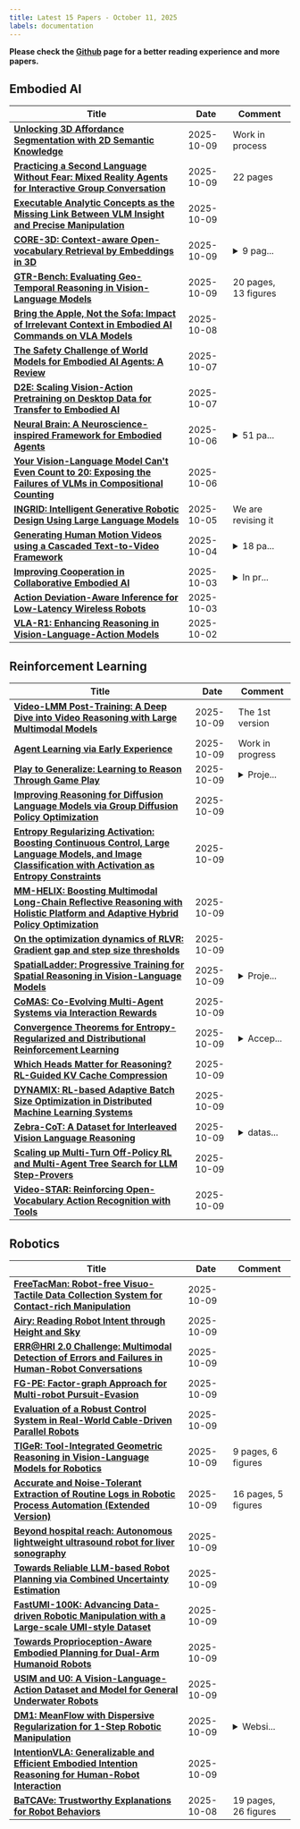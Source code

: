 ```yaml
---
title: Latest 15 Papers - October 11, 2025
labels: documentation
---
```

**Please check the [Github](https://github.com/zezhishao/MTS_Daily_ArXiv) page for a better reading experience and more papers.**

## Embodied AI
| **Title** | **Date** | **Comment** |
| --- | --- | --- |
| **[Unlocking 3D Affordance Segmentation with 2D Semantic Knowledge](http://arxiv.org/abs/2510.08316v1)** | 2025-10-09 | Work in process |
| **[Practicing a Second Language Without Fear: Mixed Reality Agents for Interactive Group Conversation](http://arxiv.org/abs/2510.08227v1)** | 2025-10-09 | 22 pages |
| **[Executable Analytic Concepts as the Missing Link Between VLM Insight and Precise Manipulation](http://arxiv.org/abs/2510.07975v1)** | 2025-10-09 |  |
| **[CORE-3D: Context-aware Open-vocabulary Retrieval by Embeddings in 3D](http://arxiv.org/abs/2509.24528v2)** | 2025-10-09 | <details><summary>9 pag...</summary><p>9 pages, 4 figures, submitted for ICLR 2026 conference</p></details> |
| **[GTR-Bench: Evaluating Geo-Temporal Reasoning in Vision-Language Models](http://arxiv.org/abs/2510.07791v1)** | 2025-10-09 | 20 pages, 13 figures |
| **[Bring the Apple, Not the Sofa: Impact of Irrelevant Context in Embodied AI Commands on VLA Models](http://arxiv.org/abs/2510.07067v1)** | 2025-10-08 |  |
| **[The Safety Challenge of World Models for Embodied AI Agents: A Review](http://arxiv.org/abs/2510.05865v1)** | 2025-10-07 |  |
| **[D2E: Scaling Vision-Action Pretraining on Desktop Data for Transfer to Embodied AI](http://arxiv.org/abs/2510.05684v1)** | 2025-10-07 |  |
| **[Neural Brain: A Neuroscience-inspired Framework for Embodied Agents](http://arxiv.org/abs/2505.07634v3)** | 2025-10-06 | <details><summary>51 pa...</summary><p>51 pages, 17 figures, 9 tables</p></details> |
| **[Your Vision-Language Model Can't Even Count to 20: Exposing the Failures of VLMs in Compositional Counting](http://arxiv.org/abs/2510.04401v1)** | 2025-10-06 |  |
| **[INGRID: Intelligent Generative Robotic Design Using Large Language Models](http://arxiv.org/abs/2509.03842v3)** | 2025-10-05 | We are revising it |
| **[Generating Human Motion Videos using a Cascaded Text-to-Video Framework](http://arxiv.org/abs/2510.03909v1)** | 2025-10-04 | <details><summary>18 pa...</summary><p>18 pages, 7 figures, Project Page:https://hyelinnam.github.io/Cameo/</p></details> |
| **[Improving Cooperation in Collaborative Embodied AI](http://arxiv.org/abs/2510.03153v1)** | 2025-10-03 | <details><summary>In pr...</summary><p>In proceedings of UKCI 2025</p></details> |
| **[Action Deviation-Aware Inference for Low-Latency Wireless Robots](http://arxiv.org/abs/2510.02851v1)** | 2025-10-03 |  |
| **[VLA-R1: Enhancing Reasoning in Vision-Language-Action Models](http://arxiv.org/abs/2510.01623v1)** | 2025-10-02 |  |

## Reinforcement Learning
| **Title** | **Date** | **Comment** |
| --- | --- | --- |
| **[Video-LMM Post-Training: A Deep Dive into Video Reasoning with Large Multimodal Models](http://arxiv.org/abs/2510.05034v3)** | 2025-10-09 | The 1st version |
| **[Agent Learning via Early Experience](http://arxiv.org/abs/2510.08558v1)** | 2025-10-09 | Work in progress |
| **[Play to Generalize: Learning to Reason Through Game Play](http://arxiv.org/abs/2506.08011v4)** | 2025-10-09 | <details><summary>Proje...</summary><p>Project Page: https://yunfeixie233.github.io/ViGaL/</p></details> |
| **[Improving Reasoning for Diffusion Language Models via Group Diffusion Policy Optimization](http://arxiv.org/abs/2510.08554v1)** | 2025-10-09 |  |
| **[Entropy Regularizing Activation: Boosting Continuous Control, Large Language Models, and Image Classification with Activation as Entropy Constraints](http://arxiv.org/abs/2510.08549v1)** | 2025-10-09 |  |
| **[MM-HELIX: Boosting Multimodal Long-Chain Reflective Reasoning with Holistic Platform and Adaptive Hybrid Policy Optimization](http://arxiv.org/abs/2510.08540v1)** | 2025-10-09 |  |
| **[On the optimization dynamics of RLVR: Gradient gap and step size thresholds](http://arxiv.org/abs/2510.08539v1)** | 2025-10-09 |  |
| **[SpatialLadder: Progressive Training for Spatial Reasoning in Vision-Language Models](http://arxiv.org/abs/2510.08531v1)** | 2025-10-09 | <details><summary>Proje...</summary><p>Project Page: https://zju-real.github.io/SpatialLadder/ Code: https://github.com/ZJU-REAL/SpatialLadder</p></details> |
| **[CoMAS: Co-Evolving Multi-Agent Systems via Interaction Rewards](http://arxiv.org/abs/2510.08529v1)** | 2025-10-09 |  |
| **[Convergence Theorems for Entropy-Regularized and Distributional Reinforcement Learning](http://arxiv.org/abs/2510.08526v1)** | 2025-10-09 | <details><summary>Accep...</summary><p>Accepted to NeurIPS 2025. First two authors contributed equally</p></details> |
| **[Which Heads Matter for Reasoning? RL-Guided KV Cache Compression](http://arxiv.org/abs/2510.08525v1)** | 2025-10-09 |  |
| **[DYNAMIX: RL-based Adaptive Batch Size Optimization in Distributed Machine Learning Systems](http://arxiv.org/abs/2510.08522v1)** | 2025-10-09 |  |
| **[Zebra-CoT: A Dataset for Interleaved Vision Language Reasoning](http://arxiv.org/abs/2507.16746v2)** | 2025-10-09 | <details><summary>datas...</summary><p>dataset link: https://huggingface.co/datasets/multimodal-reasoning-lab/Zebra-CoT</p></details> |
| **[Scaling up Multi-Turn Off-Policy RL and Multi-Agent Tree Search for LLM Step-Provers](http://arxiv.org/abs/2509.06493v2)** | 2025-10-09 |  |
| **[Video-STAR: Reinforcing Open-Vocabulary Action Recognition with Tools](http://arxiv.org/abs/2510.08480v1)** | 2025-10-09 |  |

## Robotics
| **Title** | **Date** | **Comment** |
| --- | --- | --- |
| **[FreeTacMan: Robot-free Visuo-Tactile Data Collection System for Contact-rich Manipulation](http://arxiv.org/abs/2506.01941v2)** | 2025-10-09 |  |
| **[Airy: Reading Robot Intent through Height and Sky](http://arxiv.org/abs/2510.08381v1)** | 2025-10-09 |  |
| **[ERR@HRI 2.0 Challenge: Multimodal Detection of Errors and Failures in Human-Robot Conversations](http://arxiv.org/abs/2507.13468v2)** | 2025-10-09 |  |
| **[FG-PE: Factor-graph Approach for Multi-robot Pursuit-Evasion](http://arxiv.org/abs/2411.00741v2)** | 2025-10-09 |  |
| **[Evaluation of a Robust Control System in Real-World Cable-Driven Parallel Robots](http://arxiv.org/abs/2510.08270v1)** | 2025-10-09 |  |
| **[TIGeR: Tool-Integrated Geometric Reasoning in Vision-Language Models for Robotics](http://arxiv.org/abs/2510.07181v2)** | 2025-10-09 | 9 pages, 6 figures |
| **[Accurate and Noise-Tolerant Extraction of Routine Logs in Robotic Process Automation (Extended Version)](http://arxiv.org/abs/2510.08118v1)** | 2025-10-09 | 16 pages, 5 figures |
| **[Beyond hospital reach: Autonomous lightweight ultrasound robot for liver sonography](http://arxiv.org/abs/2510.08106v1)** | 2025-10-09 |  |
| **[Towards Reliable LLM-based Robot Planning via Combined Uncertainty Estimation](http://arxiv.org/abs/2510.08044v1)** | 2025-10-09 |  |
| **[FastUMI-100K: Advancing Data-driven Robotic Manipulation with a Large-scale UMI-style Dataset](http://arxiv.org/abs/2510.08022v1)** | 2025-10-09 |  |
| **[Towards Proprioception-Aware Embodied Planning for Dual-Arm Humanoid Robots](http://arxiv.org/abs/2510.07882v1)** | 2025-10-09 |  |
| **[USIM and U0: A Vision-Language-Action Dataset and Model for General Underwater Robots](http://arxiv.org/abs/2510.07869v1)** | 2025-10-09 |  |
| **[DM1: MeanFlow with Dispersive Regularization for 1-Step Robotic Manipulation](http://arxiv.org/abs/2510.07865v1)** | 2025-10-09 | <details><summary>Websi...</summary><p>Website with code: https://guowei-zou.github.io/dm1/</p></details> |
| **[IntentionVLA: Generalizable and Efficient Embodied Intention Reasoning for Human-Robot Interaction](http://arxiv.org/abs/2510.07778v1)** | 2025-10-09 |  |
| **[BaTCAVe: Trustworthy Explanations for Robot Behaviors](http://arxiv.org/abs/2409.10733v2)** | 2025-10-08 | 19 pages, 26 figures |

